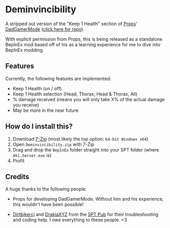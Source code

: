 # Deminvincibility
A stripped out version of the "Keep 1 Health" section of [Props](https://hub.sp-tarkov.com/user/18746-props/)' [DadGamerMode](https://hub.sp-tarkov.com/files/file/926-dad-gamer-mode) ([click here for repo](https://github.com/dvize/DadGamerMode)).

With explicit permission from Props, this is being released as a standalone BepInEx mod based off of his as a learning experience for me to dive into BepInEx modding.

## Features
Currently, the following features are implemented:
- Keep 1 Health (on / off)
- Keep 1 Health selection (Head, Thorax, Head & Thorax, All)
- % damage received (means you will only take X% of the actual damage you receive)
- May be more in the near future

## How do I install this?
1. Download [7-Zip](https://www.7-zip.org/download.html) (most likely the top option: `64-bit Windows x64`)
2. Open `Deminvincibility.zip` with 7-Zip
3. Drag and drop the `BepInEx` folder straight into your SPT folder (where `Aki.Server.exe` is)
4. Profit

## Credits
A huge thanks to the following people:
- Props for developing DadGamerMode. Without him and his experience, this wouldn't have been possible!

- [Dirtbikercj](https://hub.sp-tarkov.com/user/37201-dirtbikercj/) and [DrakiaXYZ](https://hub.sp-tarkov.com/user/30839-drakiaxyz/) from the [SPT Pub](https://discord.com/invite/Xn9msqQZan) for their troubleshooting and coding help. I owe everything to these people. <3

